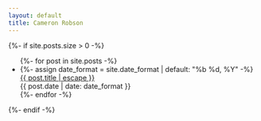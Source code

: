 ```yaml
---
layout: default
title: Cameron Robson
---
```


{%- if site.posts.size > 0 -%}

<ul class="posts">
	{%- for post in site.posts -%}
	<li class="post-teaser-container">
		{%- assign date_format = site.date_format | default: "%b %d, %Y" -%}
		<div>
			<a class="post-teaser-title" href="{{ post.url | relative_url }}">
				{{ post.title | escape }}
			</a>
		</div>
		<time class="post-date">{{ post.date | date: date_format }}</time>
	</li>
	{%- endfor -%}
</ul>
{%- endif -%}
